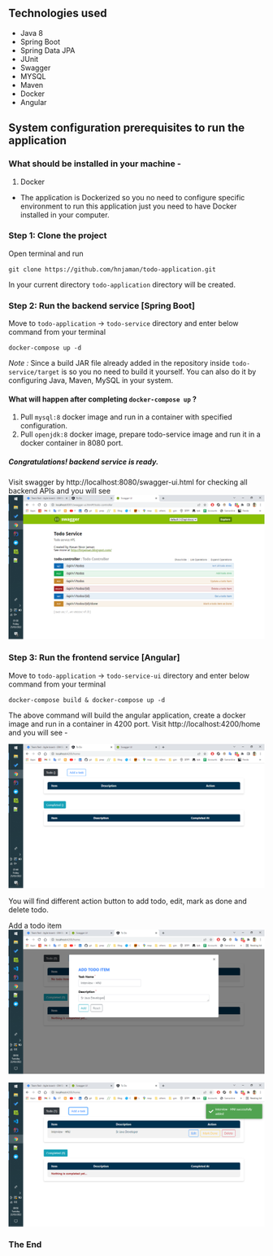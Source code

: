 ## Technologies used
- Java 8
- Spring Boot
- Spring Data JPA
- JUnit
- Swagger
- MYSQL
- Maven
- Docker
- Angular 

## System configuration prerequisites to run the application
### What should be installed in your machine -
1. Docker

- The application is Dockerized so you no need to configure specific environment
 to run this application just you need to have Docker installed in your computer. 

### Step 1: Clone the project
Open terminal and run
````
git clone https://github.com/hnjaman/todo-application.git
````
In your current directory ``todo-application`` directory will be created.


### Step 2: Run the backend service [Spring Boot]
Move to ``todo-application`` -> ``todo-service`` directory and enter below command from your terminal 
````
docker-compose up -d
````
*Note :* Since a build JAR file already added in the repository inside ``todo-service/target`` is so you no 
need to build it yourself. You can also do it by configuring Java, Maven, MySQL in your system.


#### What will happen after completing ``docker-compose up`` ?

1. Pull ```mysql:8``` docker image and run in a container with specified configuration.
2. Pull ```openjdk:8``` docker image, prepare todo-service image and run it in a docker container in 8080 port.


##### Congratulations! backend service is ready.
Visit swagger by http://localhost:8080/swagger-ui.html for checking all backend APIs and you will see
![todo swagger](readme-images/swagger.png)

### Step 3: Run the frontend service [Angular]
Move to ``todo-application`` -> ``todo-service-ui`` directory and enter below command from your terminal 
````
docker-compose build & docker-compose up -d
````
The above command will build the angular application, create a docker image and run in a container in 4200 port. 
Visit http://localhost:4200/home and you will see - 

![todo home](readme-images/initial.png)

You will find different action button to add todo, edit, mark as done and delete todo.

Add a todo item
![add todo](readme-images/add.png)

![add todo](readme-images/add-success.png)

### The End